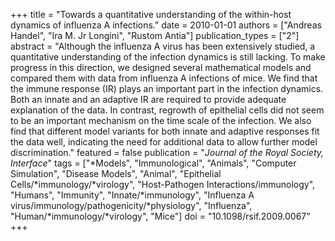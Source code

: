 +++
title = "Towards a quantitative understanding of the within-host dynamics of influenza A infections."
date = 2010-01-01
authors = ["Andreas Handel", "Ira M. Jr Longini", "Rustom Antia"]
publication_types = ["2"]
abstract = "Although the influenza A virus has been extensively studied, a quantitative understanding of the infection dynamics is still lacking. To make progress in this direction, we designed several mathematical models and compared them with data from influenza A infections of mice. We find that the immune response (IR) plays an important part in the infection dynamics. Both an innate and an adaptive IR are required to provide adequate explanation of the data. In contrast, regrowth of epithelial cells did not seem to be an important mechanism on the time scale of the infection. We also find that different model variants for both  innate and adaptive responses fit the data well, indicating the need for additional data to allow further model discrimination."
featured = false
publication = "*Journal of the Royal Society, Interface*"
tags = ["*Models", "Immunological", "Animals", "Computer Simulation", "Disease Models", "Animal", "Epithelial Cells/*immunology/*virology", "Host-Pathogen Interactions/immunology", "Humans", "Immunity", "Innate/*immunology", "Influenza A virus/immunology/pathogenicity/*physiology", "Influenza", "Human/*immunology/*virology", "Mice"]
doi = "10.1098/rsif.2009.0067"
+++

